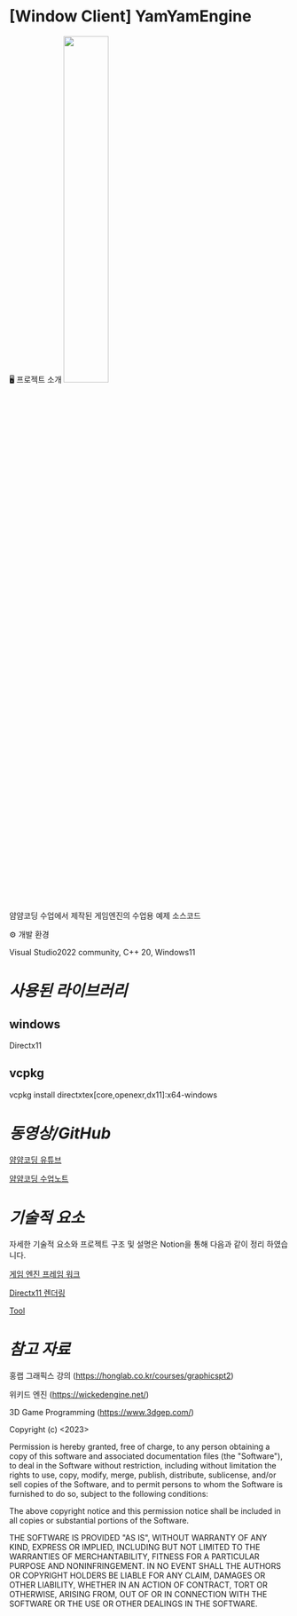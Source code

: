 # [Window Client] YamYamEngine 

🖥️ 프로젝트 소개
<img src="https://github.com/eazuooz/YamYam_Engine/assets/46310910/e312db09-9416-483e-9673-df972081e0bf" width="40%"/>

얌얌코딩 수업에서 제작된 게임엔진의 수업용 예제 소스코드


⚙️ 개발 환경

Visual Studio2022 community, C++ 20, Windows11

# *사용된 라이브러리*

## windows
Directx11

## vcpkg
vcpkg install directxtex[core,openexr,dx11]:x64-windows

<!--vcpkg install assimp:x64-windows
vcpkg install directxtex:x64-windows
vcpkg install directxtex[dx11]:x64-windows
vcpkg install directxtex[openexr]:x64-windows
vcpkg install directxtk:x64-windows
vcpkg install directxmath:x64-windows
vcpkg install fp16:x64-windows
vcpkg install imgui[dx11-binding,win32-binding]:x64-windows
vcpkg install glm:x64-windows
vcpkg install directxmesh:x64-windows
-->

# *동영상/GitHub*

[얌얌코딩 유튜브](https://www.youtube.com/channel/UCOgtkPoyC0VXhCs7Xk3jvjQ)

[얌얌코딩 수업노트](https://yamyamcoding.oopy.io/)

# *기술적 요소*
자세한 기술적 요소와 프로젝트 구조 및 설명은 Notion을 통해 다음과 같이 정리 하였습니다.

[게임 엔진 프레임 워크](https://typical-slug-3ef.notion.site/GAME-ENGINE-FRAMEWORK-d594503034b74e70bc9fb0d89facfe1b?pvs=4)

[Directx11 렌더링](https://typical-slug-3ef.notion.site/DIRECTX-11-80d76736a5d348f4ac4a77a983fd7050?pvs=4)

[Tool](https://typical-slug-3ef.notion.site/Tool-Programming-5c92a9117abd49b7be110c00374b6e1f?pvs=4)


# *참고 자료*
홍랩 그래픽스 강의 (https://honglab.co.kr/courses/graphicspt2)

위키드 엔진 (https://wickedengine.net/)

3D Game Programming (https://www.3dgep.com/)



Copyright (c) <2023> <YamYamCoding>

Permission is hereby granted, free of charge, to any person obtaining a copy
of this software and associated documentation files (the "Software"), to deal
in the Software without restriction, including without limitation the rights
to use, copy, modify, merge, publish, distribute, sublicense, and/or sell
copies of the Software, and to permit persons to whom the Software is
furnished to do so, subject to the following conditions:

The above copyright notice and this permission notice shall be included in all
copies or substantial portions of the Software.

THE SOFTWARE IS PROVIDED "AS IS", WITHOUT WARRANTY OF ANY KIND, EXPRESS OR
IMPLIED, INCLUDING BUT NOT LIMITED TO THE WARRANTIES OF MERCHANTABILITY,
FITNESS FOR A PARTICULAR PURPOSE AND NONINFRINGEMENT. IN NO EVENT SHALL THE
AUTHORS OR COPYRIGHT HOLDERS BE LIABLE FOR ANY CLAIM, DAMAGES OR OTHER
LIABILITY, WHETHER IN AN ACTION OF CONTRACT, TORT OR OTHERWISE, ARISING FROM,
OUT OF OR IN CONNECTION WITH THE SOFTWARE OR THE USE OR OTHER DEALINGS IN THE
SOFTWARE.

